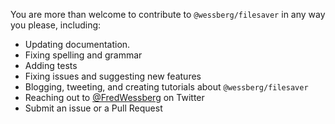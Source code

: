 You are more than welcome to contribute to `@wessberg/filesaver` in any way you please, including:

- Updating documentation.
- Fixing spelling and grammar
- Adding tests
- Fixing issues and suggesting new features
- Blogging, tweeting, and creating tutorials about `@wessberg/filesaver`
- Reaching out to [@FredWessberg](https://twitter.com/FredWessberg) on Twitter
- Submit an issue or a Pull Request
